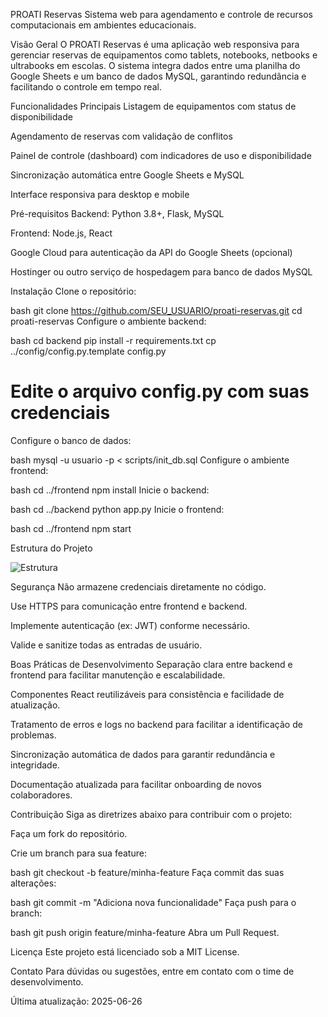 PROATI Reservas
Sistema web para agendamento e controle de recursos computacionais em ambientes educacionais.

Visão Geral
O PROATI Reservas é uma aplicação web responsiva para gerenciar reservas de equipamentos como tablets, notebooks, netbooks e ultrabooks em escolas. O sistema integra dados entre uma planilha do Google Sheets e um banco de dados MySQL, garantindo redundância e facilitando o controle em tempo real.

Funcionalidades Principais
Listagem de equipamentos com status de disponibilidade

Agendamento de reservas com validação de conflitos

Painel de controle (dashboard) com indicadores de uso e disponibilidade

Sincronização automática entre Google Sheets e MySQL

Interface responsiva para desktop e mobile

Pré-requisitos
Backend: Python 3.8+, Flask, MySQL

Frontend: Node.js, React

Google Cloud para autenticação da API do Google Sheets (opcional)

Hostinger ou outro serviço de hospedagem para banco de dados MySQL

Instalação
Clone o repositório:

bash
git clone https://github.com/SEU_USUARIO/proati-reservas.git
cd proati-reservas
Configure o ambiente backend:

bash
cd backend
pip install -r requirements.txt
cp ../config/config.py.template config.py
# Edite o arquivo config.py com suas credenciais
Configure o banco de dados:

bash
mysql -u usuario -p < scripts/init_db.sql
Configure o ambiente frontend:

bash
cd ../frontend
npm install
Inicie o backend:

bash
cd ../backend
python app.py
Inicie o frontend:

bash
cd ../frontend
npm start

Estrutura do Projeto

![Estrutura](https://proati.heglasmoreira.com.br/images/estrutura.png)

Segurança
Não armazene credenciais diretamente no código.

Use HTTPS para comunicação entre frontend e backend.

Implemente autenticação (ex: JWT) conforme necessário.

Valide e sanitize todas as entradas de usuário.

Boas Práticas de Desenvolvimento
Separação clara entre backend e frontend para facilitar manutenção e escalabilidade.

Componentes React reutilizáveis para consistência e facilidade de atualização.

Tratamento de erros e logs no backend para facilitar a identificação de problemas.

Sincronização automática de dados para garantir redundância e integridade.

Documentação atualizada para facilitar onboarding de novos colaboradores.

Contribuição
Siga as diretrizes abaixo para contribuir com o projeto:

Faça um fork do repositório.

Crie um branch para sua feature:

bash
git checkout -b feature/minha-feature
Faça commit das suas alterações:

bash
git commit -m "Adiciona nova funcionalidade"
Faça push para o branch:

bash
git push origin feature/minha-feature
Abra um Pull Request.

Licença
Este projeto está licenciado sob a MIT License.

Contato
Para dúvidas ou sugestões, entre em contato com o time de desenvolvimento.

Última atualização: 2025-06-26
